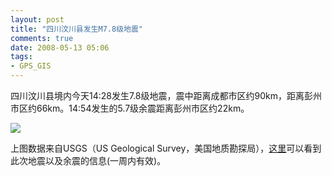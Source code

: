 ```yaml
---
layout: post
title: "四川汶川县发生M7.8级地震"
comments: true
date: 2008-05-13 05:06
tags:
- GPS_GIS
---
```

四川汶川县境内今天14:28发生7.8级地震，震中距离成都市区约90km，距离彭州市区约66km。14:54发生的5.7级余震距离彭州市区约22km。

![](http://photo1.bababian.com/upload11/20080512/02D8796E47266104909DE6C9CD15F921.jpg)

上图数据来自USGS（US Geological Survey，美国地质勘探局），[这里](http://earthquake.usgs.gov/eqcenter/recenteqsww/Maps/10/105_30.php)可以看到此次地震以及余震的信息(一周内有效)。
